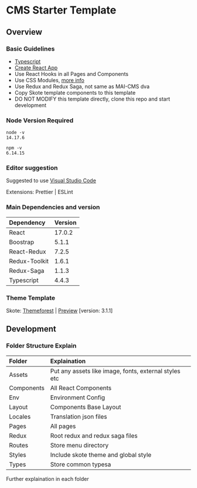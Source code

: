 # **CMS Starter Template**

## Overview

### Basic Guidelines

- [Typescript](https://github.com/typescript-cheatsheets/react/blob/main/README.md#basic-cheatsheet-table-of-contents)
- [Create React App](https://create-react-app.dev/)
- Use React Hooks in all Pages and Components
- Use CSS Modules, [more info](https://create-react-app.dev/docs/adding-a-css-modules-stylesheet/https:/)
- Use Redux and Redux Saga, not same as MAI-CMS dva
- Copy Skote template components to this template
- DO NOT MODIFY this template directly, clone this repo and start development

### Node Version Required

```
node -v
14.17.6

npm -v
6.14.15
```

### Editor suggestion

Suggested to use [Visual Studio Code](https://code.visualstudio.com/https:/)

Extensions: Prettier | ESLint

### Main Dependencies and version


| Dependency    | Version |
| :-------------- | :-------- |
| React         | 17.0.2  |
| Boostrap      | 5.1.1   |
| React-Redux   | 7.2.5   |
| Redux-Toolkit | 1.6.1   |
| Redux-Saga    | 1.1.3   |
| Typescript    | 4.4.3   |

### Theme Template

Skote: [Themeforest](https://themeforest.net/item/skote-react-admin-dashboard-template/26318700) | [Preview](http://skote-v-light.react.themesbrand.com/dashboard) [version: 3.1.1]

## Development

### Folder Structure Explain


| Folder     | Explaination                                          |
| :----------- | :------------------------------------------------------ |
| Assets     | Put any assets like image, fonts, external styles etc |
| Components | All React Components                                  |
| Env        | Environment Config                                    |
| Layout     | Components Base Layout                                |
| Locales    | Translation json files                                |
| Pages      | All pages                                             |
| Redux      | Root redux and redux saga files                       |
| Routes     | Store menu directory                                  |
| Styles     | Include skote theme and global style                  |
| Types      | Store common typesa                                   |

Further explaination in each folder
